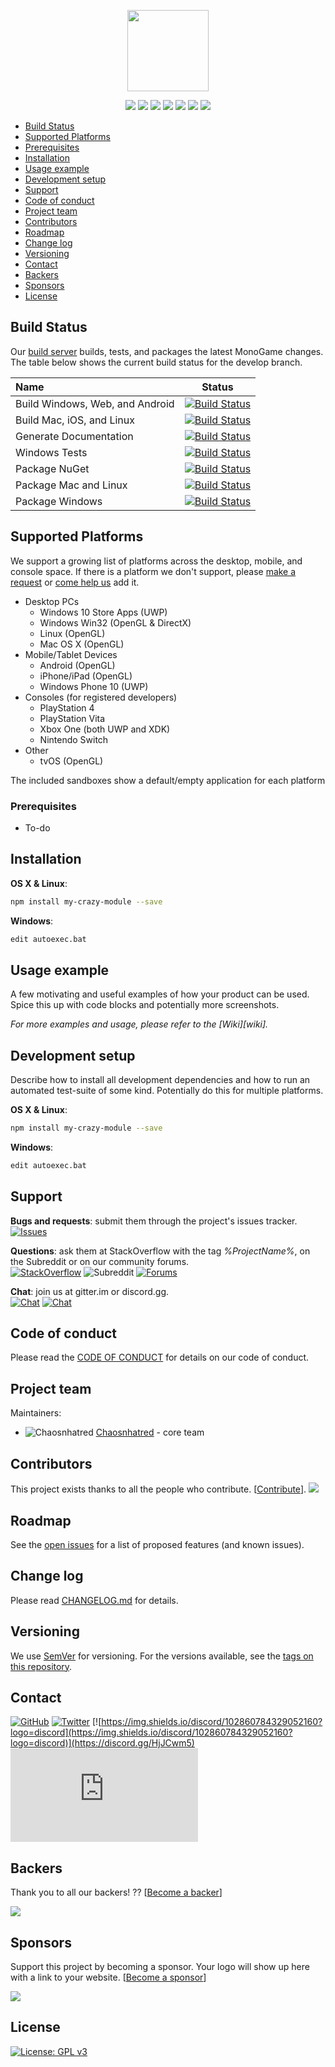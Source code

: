 
<p align="center">
    <img src="https://placeholder.pics/svg/500x200/DEDEDE/555555/Project%20Name"
        height="130">
</p>
<p align="center">
    <a href="https://github.com/%USER%/%ProjectName%/graphs/contributors" alt="Contributors">
        <img src="https://img.shields.io/github/contributors/%USER%/%ProjectName%" /></a>
    <a href="#backers" alt="Backers on Open Collective">
        <img src="https://img.shields.io/opencollective/backers/%ProjectName%" /></a>
    <a href="#sponsors" alt="Sponsors on Open Collective">
        <img src="https://img.shields.io/opencollective/sponsors/%ProjectName%" /></a>
    <a href="https://github.com/badges/shields/pulse" alt="Activity">
        <img src="https://img.shields.io/github/commit-activity/m/%USER%/%ProjectName%" /></a>
            <a href="#">
            <img src="https://img.shields.io/github/last-commit/%USER%/%ProjectName%"></a>
            <a href="https://github.com/%USER%/%ProjectName%/releases">
           <img src="https://img.shields.io/github/v/release/%USER%/%ProjectName%"></a>
      <a href="#">
          <img src="https://img.shields.io/github/release-date/%USER%/%ProjectName%?label=last release date"></a>
</p>

 * [Build Status](#build-status)
 * [Supported Platforms](#supported-platforms)
 * [Prerequisites](#prerequisites)
 * [Installation](#installation)
 * [Usage example](#usage-example)
 * [Development setup](#development-setup)
 * [Support](#support)
 * [Code of conduct](#code-of-conduct)
 * [Project team](#project-team)
 * [Contributors](#contributors)
 * [Roadmap](#roadmap)
 * [Change log](#change-log)
 * [Versioning](#versioning)
 * [Contact](#contact)
 * [Backers](#backers)
 * [Sponsors](#sponsors)
 * [License](#license)
 
 ## Build Status

Our [build server](%BUILDSERVER%) builds, tests, and packages the latest MonoGame changes.  The table below shows the current build status for the develop branch.

| Name  | Status |
|:---|--------|
| Build Windows, Web, and Android | [![Build Status](http://teamcity.monogame.net/app/rest/builds/buildType:MonoGame_DevelopWin/statusIcon)](http://teamcity.monogame.net/viewType.html?buildTypeId=MonoGame_DevelopWin&guest=1) |
| Build Mac, iOS, and Linux | [![Build Status](http://teamcity.monogame.net/app/rest/builds/buildType:MonoGame_DevelopMac/statusIcon)](http://teamcity.monogame.net/viewType.html?buildTypeId=MonoGame_DevelopMac&guest=1) |
| Generate Documentation | [![Build Status](http://teamcity.monogame.net/app/rest/builds/buildType:MonoGame_GenerateDocumentation/statusIcon)](http://teamcity.monogame.net/viewType.html?buildTypeId=MonoGame_GenerateDocumentation&guest=1) |
| Windows Tests | [![Build Status](http://teamcity.monogame.net/app/rest/builds/buildType:MonoGame_TestWindows/statusIcon)](http://teamcity.monogame.net/viewType.html?buildTypeId=MonoGame_TestWindows&guest=1) |
| Package NuGet | [![Build Status](http://teamcity.monogame.net/app/rest/builds/buildType:MonoGame_PackageNuGet/statusIcon)](http://teamcity.monogame.net/viewType.html?buildTypeId=MonoGame_PackageNuGet&guest=1) |
| Package Mac and Linux | [![Build Status](http://teamcity.monogame.net/app/rest/builds/buildType:MonoGame_PackageMacAndLinux/statusIcon)](http://teamcity.monogame.net/viewType.html?buildTypeId=MonoGame_PackageMacAndLinux&guest=1) |
| Package Windows | [![Build Status](http://teamcity.monogame.net/app/rest/builds/buildType:MonoGame_PackagingWindows/statusIcon)](http://teamcity.monogame.net/viewType.html?buildTypeId=MonoGame_PackagingWindows&guest=1) |


## Supported Platforms

We support a growing list of platforms across the desktop, mobile, and console space.  If there is a platform we don't support, please [make a request](https://github.com/MonoGame/MonoGame/issues) or [come help us](CONTRIBUTING.md) add it.

 * Desktop PCs
   * Windows 10 Store Apps (UWP)
   * Windows Win32 (OpenGL & DirectX)
   * Linux (OpenGL)
   * Mac OS X (OpenGL)
 * Mobile/Tablet Devices
   * Android (OpenGL)
   * iPhone/iPad (OpenGL)
   * Windows Phone 10 (UWP)
 * Consoles (for registered developers)
   * PlayStation 4
   * PlayStation Vita
   * Xbox One (both UWP and XDK)
   * Nintendo Switch
 * Other
   * tvOS (OpenGL)

The included sandboxes show a default/empty application for each platform

### Prerequisites
* To-do

## Installation

__OS X & Linux__:

```sh
npm install my-crazy-module --save
```

__Windows__:

```sh
edit autoexec.bat
```

## Usage example

A few motivating and useful examples of how your product can be used. Spice this up with code blocks and potentially more screenshots.

_For more examples and usage, please refer to the [Wiki][wiki]._

## Development setup

Describe how to install all development dependencies and how to run an automated test-suite of some kind. Potentially do this for multiple platforms.

__OS X & Linux__:

```sh
npm install my-crazy-module --save
```

__Windows__:

```sh
edit autoexec.bat
```

## Support

__Bugs and requests__: submit them through the project's issues tracker.<br>
[![Issues](https://img.shields.io/github/issues-raw/%USER%/%ProjectName%?logo=github)]( https://github.com/%USER%/%ProjectName%/issues )

__Questions__: ask them at StackOverflow with the tag *%ProjectName%*, on the Subreddit or on our community forums.<br>
[![StackOverflow](https://img.shields.io/stackexchange/stackoverflow/t/%ProjectName%?logo=stackoverflow)]( http://stackoverflow.com/questions/tagged/%USER%/%ProjectName% )
![Subreddit](https://img.shields.io/reddit/subreddit-subscribers/%ProjectName%?logo=reddit)
[![Forums](https://img.shields.io/badge/forums-forums-yellowgreen)]()

__Chat__: join us at gitter.im or discord.gg.<br>
[![Chat](https://img.shields.io/gitter/room/nwjs/nsjs?label=gitter.im&logo=gitter)]( https://gitter.im/%USER%/%ProjectName% )
[![Chat](https://img.shields.io/discord/308323056592486420?logo=discord&label=discord.gg)](https://discord.gg/HjJCwm5)

## Code of conduct

Please read the [CODE OF CONDUCT](CODE_OF_CONDUCT.md) for details on our code of conduct.

## Project team

Maintainers:
- ![Chaosnhatred](https://github.com/chaosnhatred.png?size=20) [Chaosnhatred](https://github.com/chaosnhatred)  - core team

## Contributors

This project exists thanks to all the people who contribute. [[Contribute](CONTRIBUTING.md)].
<a href="https://github.com/%USER%/%ProjectName%/graphs/contributors"><img src="https://opencollective.com/%ProjectName%/contributors.svg?width=890" /></a>

## Roadmap

See the [open issues](https://github.com/%USER%/%ProjectName%/issues) for a list of proposed features (and known issues).

## Change log

Please read [CHANGELOG.md](CHANGELOG.md) for details.

## Versioning
We use [SemVer](http://semver.org/) for versioning.
For the versions available, see the [tags on this repository](https://github.com/chaosnhatred/epa-envirofacts-api/tags).

## Contact
[![GitHub](https://img.shields.io/github/followers/chaosnhatred?label=%40Chaosnhatred&logo=github)]()
[![Twitter](https://img.shields.io/twitter/follow/chaosnhatred?logo=twitter&style=flat&label=%40Chaosnhatred)](https://twitter.com/chaosnhatred)
[![https://img.shields.io/discord/102860784329052160?logo=discord](https://img.shields.io/discord/102860784329052160?logo=discord)](https://discord.gg/HjJCwm5)
[![gitter.gg](https://img.shields.io/gitter/room/nwjs/nw.js?logo=gitter)](https://gitter.im/MonoGame/MonoGame)

## Backers

Thank you to all our backers! ?? [[Become a backer](https://opencollective.com/%ProjectName%#backer)]

<a href="https://opencollective.com/%ProjectName%#backers" target="_blank"><img src="https://opencollective.com/%ProjectName%/backers.svg?width=890"></a>

## Sponsors

Support this project by becoming a sponsor. Your logo will show up here with a link to your website. [[Become a sponsor](https://opencollective.com/%ProjectName%#sponsor)]

<a href="https://opencollective.com/%ProjectName%/sponsor/0/website" target="_blank"><img src="https://opencollective.com/%ProjectName%/sponsor/0/avatar.svg"></a>

## License

[![License: GPL v3](https://img.shields.io/badge/License-GPL%20v3-blue.svg)](https://www.gnu.org/licenses/gpl-3.0)

